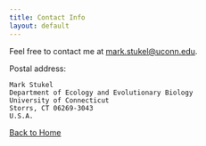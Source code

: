 ```yaml
---
title: Contact Info
layout: default
---
```


Feel free to contact me at <mark.stukel@uconn.edu>.

Postal address:
    
    Mark Stukel
    Department of Ecology and Evolutionary Biology
    University of Connecticut
    Storrs, CT 06269-3043
    U.S.A.

[Back to Home](https://markstukel.github.io/)
